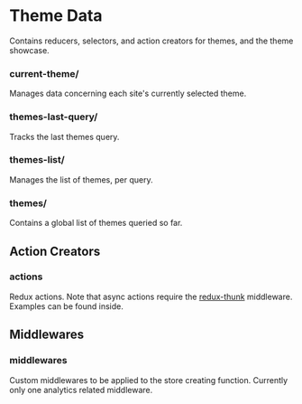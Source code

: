 Theme Data
==========

Contains reducers, selectors, and action creators for themes, and the theme showcase.

### current-theme/

Manages data concerning each site's currently selected theme.

### themes-last-query/

Tracks the last themes query.

### themes-list/

Manages the list of themes, per query.

### themes/

Contains a global list of themes queried so far.

## Action Creators

### actions

Redux actions. Note that async actions require the
[redux-thunk][thunk] middleware. Examples can be found inside.

## Middlewares

### middlewares

Custom middlewares to be applied to the store creating function. Currently only
one analytics related middleware.

[bind]: http://rackt.org/redux/docs/api/bindActionCreators.html
[thunk]: https://github.com/gaearon/redux-thunk
[analytics]: https://github.com/markdalgleish/redux-analytics
